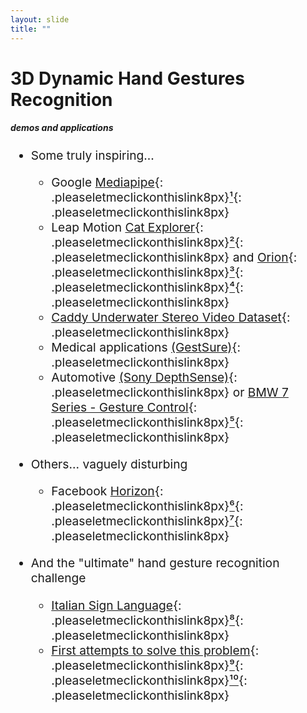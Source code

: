 ```yaml
---
layout: slide
title: ""
---
```


# 3D Dynamic Hand Gestures Recognition
##### **demos and applications**

<div markdown="1" style="font-size:2vw;ul{font-size:10vw};">

- Some truly inspiring...
	- Google [Mediapipe](assets/pics/old-imgs/On-Device-Real-Time-Hand-Tracking-with-MediaPipe-machinelearning-deeplearning-j4GcRIAPgJw.webm){: .pleaseletmeclickonthislink8px}[¹](https://www.youtube.com/watch?v=j4GcRIAPgJw){: .pleaseletmeclickonthislink8px}
	- Leap Motion [Cat Explorer](assets/pics/old-imgs/Cat-Explorer-9KCA44GZRQg.webm){: .pleaseletmeclickonthislink8px}[²](https://www.youtube.com/watch?v=9KCA44GZRQg){: .pleaseletmeclickonthislink8px} and [Orion](assets/pics/old-imgs/Leap-Motion-Orion-rnlCGw-0R8g.webm){: .pleaseletmeclickonthislink8px}[³](https://www.youtube.com/watch?v=rnlCGw-0R8g){: .pleaseletmeclickonthislink8px}[⁴](https://support.leapmotion.com/hc/en-us/articles/360004493377-What-happened-to-gesture-support-How-can-I-make-a-gesture-){: .pleaseletmeclickonthislink8px}
	- [Caddy Underwater Stereo Video Dataset](http://www.caddian.eu){: .pleaseletmeclickonthislink8px}
	- Medical applications [(GestSure)](https://www.gestsure.com){: .pleaseletmeclickonthislink8px}
	- Automotive [(Sony DepthSense)](https://www.sony-depthsensing.com/DepthSense/Markets/Automotive){: .pleaseletmeclickonthislink8px} or [BMW 7 Series - Gesture Control](assets/pics/old-imgs/BMW-7-Series-Gesture-Control-szyrQfgAaWo.webm){: .pleaseletmeclickonthislink8px}[⁵](https://www.youtube.com/watch?v=szyrQfgAaWo){: .pleaseletmeclickonthislink8px}

- Others... vaguely disturbing
	- Facebook [Horizon](assets/pics/old-imgs/Facebook-Horizon-New-Worlds-in-the-Making-o67td5HFghI.webm){: .pleaseletmeclickonthislink8px}[⁶](https://www.youtube.com/watch?v=o67td5HFghI){: .pleaseletmeclickonthislink8px}[⁷](https://www.youtube.com/watch?v=Is8eXZco46Q){: .pleaseletmeclickonthislink8px}

- And the "ultimate" hand gesture recognition challenge
	- [Italian Sign Language](assets/pics/old-imgs/Alphabet-in-Italian-Sign-Language-_EvFa1v2yjo.webm){: .pleaseletmeclickonthislink8px}[⁸](https://www.youtube.com/watch?v=_EvFa1v2yjo){: .pleaseletmeclickonthislink8px}
	- [First attempts to solve this problem](assets/pics/old-imgs/Making-Amazon-Alexa--respond-to-Sign-Language-using-AI-kS53y6GWm0w.webm){: .pleaseletmeclickonthislink8px}[⁹](https://www.youtube.com/watch?v=kS53y6GWm0w){: .pleaseletmeclickonthislink8px}[¹⁰](https://github.com/shekit/alexa-sign-language-translator){: .pleaseletmeclickonthislink8px}
</div>



<!--


- Facebook [Horizon](assets/pics/old-imgs/Welcome-to-Facebook-Horizon-Is8eXZco46Q.webm){: .pleaseletmeclickonthislink}

https://support.leapmotion.com/hc/en-us/articles/360004493377-What-happened-to-gesture-support-How-can-I-make-a-gesture-

- Google [Mediapipe](https://www.youtube.com/watch?v=j4GcRIAPgJw){: .pleaseletmeclickonthislink}
- Leap Motion [Cat Explorer](https://www.youtube.com/watch?v=9KCA44GZRQg){: .pleaseletmeclickonthislink} and [Orion](https://www.youtube.com/watch?v=rnlCGw-0R8g){: .pleaseletmeclickonthislink}
- Automotive [(Sony DepthSense)](https://www.sony-depthsensing.com/DepthSense/Markets/Automotive){: .pleaseletmeclickonthislink} or [BMW 7 Series - Gesture Control](https://www.youtube.com/watch?v=szyrQfgAaWo){: .pleaseletmeclickonthislink}
- Facebook [Horizon](https://www.youtube.com/watch?v=Is8eXZco46Q){: .pleaseletmeclickonthislink}
- Facebook [Horizon](https://www.youtube.com/watch?v=o67td5HFghI){: .pleaseletmeclickonthislink}

-->

